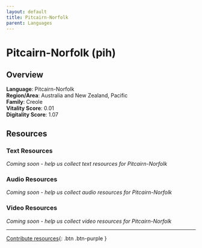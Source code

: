 ```yaml
---
layout: default
title: Pitcairn-Norfolk
parent: Languages
---
```


# Pitcairn-Norfolk (pih)

## Overview

**Language**: Pitcairn-Norfolk  
**Region/Area**: Australia and New Zealand, Pacific  
**Family**: Creole  
**Vitality Score**: 0.01  
**Digitality Score**: 1.07  

## Resources

### Text Resources
*Coming soon - help us collect text resources for Pitcairn-Norfolk*

### Audio Resources
*Coming soon - help us collect audio resources for Pitcairn-Norfolk*

### Video Resources
*Coming soon - help us collect video resources for Pitcairn-Norfolk*

---

[Contribute resources](https://fairtrain.github.io/){: .btn .btn-purple }
